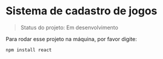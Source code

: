 <h1>Sistema de cadastro de jogos</h1>

> Status do projeto: Em desenvolvimento

Para rodar esse projeto na máquina, por favor digite:

```
npm install react
```
